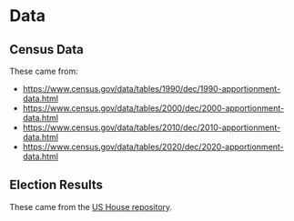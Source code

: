 # Data

## Census Data

These came from:
 
- https://www.census.gov/data/tables/1990/dec/1990-apportionment-data.html
- https://www.census.gov/data/tables/2000/dec/2000-apportionment-data.html
- https://www.census.gov/data/tables/2010/dec/2010-apportionment-data.html
- https://www.census.gov/data/tables/2020/dec/2020-apportionment-data.html

## Election Results

These came from the [US House repository](https://github.com/alecramsay/ushouse).